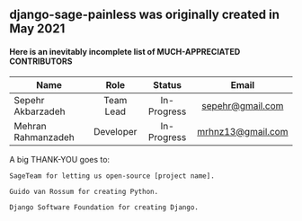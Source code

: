 ## django-sage-painless was originally created in May 2021
#### Here is an inevitably incomplete list of MUCH-APPRECIATED CONTRIBUTORS 

| Name                          | Role                     | Status                     | Email                      |
| ----------------------------- |:------------------------:|:--------------------------:|:--------------------------:|
| Sepehr Akbarzadeh             | Team Lead                |  In-Progress               |  sepehr@gmail.com          |
| Mehran Rahmanzadeh            | Developer                |  In-Progress               |  mrhnz13@gmail.com         |

A big THANK-YOU goes to:

    SageTeam for letting us open-source [project name].

    Guido van Rossum for creating Python.

    Django Software Foundation for creating Django.